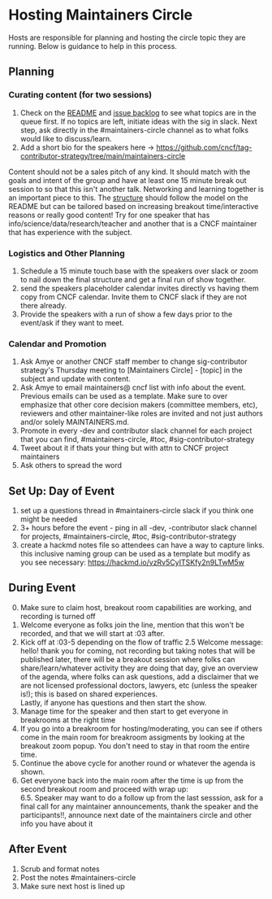 # Hosting Maintainers Circle

Hosts are responsible for planning and hosting the circle topic they are
running. Below is guidance to help in this process. 

## Planning

### Curating content (for two sessions)
1. Check on the [README] and [issue backlog] to see what topics are in the queue
 first. If no topics are left, initiate ideas with the sig in slack. Next step, 
 ask directly in the #maintainers-circle channel as to what folks would like to 
 discuss/learn.
 2. Add a short bio for the speakers here -> https://github.com/cncf/tag-contributor-strategy/tree/main/maintainers-circle 

Content should not be a sales pitch of any kind. It should match with the goals
and intent of the group and have at least one 15 minute break out session to so
that this isn't another talk. Networking and learning together is an important 
piece to this. 
The [structure] should follow the model on the README but can be tailored based
on increasing breakout time/interactive reasons or really good content! 
Try for one speaker that has info/science/data/research/teacher and another that
is a CNCF maintainer that has experience with the subject. 

### Logistics and Other Planning 
1. Schedule a 15 minute touch base with the speakers over slack or zoom to nail
down the final structure and get a final run of show together. 
2. send the speakers placeholder calendar invites directly vs having them copy
from CNCF calendar. Invite them to CNCF slack if they are not there already.
3. Provide the speakers with a run of show a few days prior to the event/ask if 
they want to meet. 

### Calendar and Promotion 
1. Ask Amye or another CNCF staff member to change sig-contributor strategy's
Thursday meeting to [Maintainers Circle] - [topic] in the subject and update
with content. 
2. Ask Amye to email maintainers@ cncf list with info about the event. Previous
emails can be used as a template. Make sure to over emphasize that other core
decision makers (committee members, etc), reviewers and other maintainer-like
roles are invited and not just authors and/or solely MAINTAINERS.md. 
3. Promote in every -dev and contributor slack channel for each project that you 
can find, #maintainers-circle, #toc, #sig-contributor-strategy
4. Tweet about it if thats your thing but with attn to CNCF project maintainers
5. Ask others to spread the word

## Set Up: Day of Event
1. set up a questions thread in #maintainers-circle slack if you think one might
be needed
2. 3+ hours before the event - ping in all -dev, -contributor slack channel for
projects, #maintainers-circle, #toc, #sig-contributor-strategy 
3. create a hackmd notes file so attendees can have a way to capture links. this inclusive naming group can be used as a template but modify as you see necessary: https://hackmd.io/vzRv5CyITSKfy2n9LTwM5w 

## During Event 
0. Make sure to claim host, breakout room capabilities are working, and 
recording is turned off 
1. Welcome everyone as folks join the line, mention that this won't be recorded,
and that we will start at :03 after. 
2. Kick off at :03-5 depending on the flow of traffic
2.5 Welcome message: hello! thank you for coming, 
not recording but taking notes that will be published later, 
there will be a breakout session where folks can share/learn/whatever activity 
they are doing that day, 
give an overview of the agenda, 
where folks can ask questions, 
add a disclaimer that we are not licensed professional doctors, lawyers, etc 
(unless the speaker is!); this is based on shared experiences.  
Lastly, if anyone has questions and then start the show.
3. Manage time for the speaker and then start to  get everyone in breakrooms at 
the right time
4. If you go into a breakroom for hosting/moderating, you can see if others come
in the main room for breakroom assigments by looking at the breakout zoom popup.
You don't need to stay in that room the entire time. 
5. Continue the above cycle for another round or whatever the agenda is shown.
6. Get everyone back into the main room after the time is up from the second
breakout room and proceed with wrap up:  
6.5. Speaker may want to do a follow up from the last sesssion, ask for a final
call for any maintainer announcements, thank the speaker and the participants!!,
announce next date of the maintainers circle and other info you have about it


 ## After Event
1. Scrub and format notes  
2. Post the notes #maintainers-circle
3. Make sure next host is lined up

[README]: /README.md
[issue backlog]: https://github.com/cncf/sig-contributor-strategy/issues
[structure]: https://github.com/cncf/sig-contributor-strategy/blob/master/maintainers-circle/README.md#general-circle-structure
